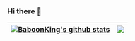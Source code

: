 ### Hi there 👋

<!--
**baboon-king/baboon-king** is a ✨ _special_ ✨ repository because its `README.md` (this file) appears on your GitHub profile.

Here are some ideas to get you started:

- 🔭 I’m currently working on ...
- 🌱 I’m currently learning ...
- 👯 I’m looking to collaborate on ...
- 🤔 I’m looking for help with ...
- 💬 Ask me about ...
- 📫 How to reach me: ...
- 😄 Pronouns: ...
- ⚡ Fun fact: ...
-->
| <a href="https://github.com/baboon-king/github-readme-stats"><img align="center" src="https://github-readme-stats.vercel.app/api?username=baboon-king&show_icons=true&include_all_commits=true&theme=transparent&hide_border=true" alt="BaboonKing's github stats" /></a> | <a href="https://github.com/baboon-king/github-readme-stats"><img align="center" src="https://github-readme-stats.vercel.app/api/top-langs/?username=baboon-king&layout=compact&theme=transparent&hide_border=true" /></a> |
| ------------- | ------------- |

<!--START_SECTION:waka-->
<!--END_SECTION:waka-->
